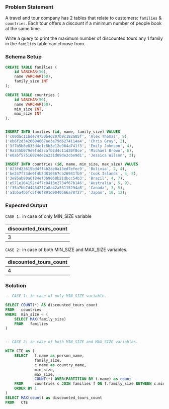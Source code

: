 ### Problem Statement

A travel and tour company has 2 tables that relate to customers: `families` & `countries`. Each tour offers a discount if a minimum number of people book at the same time.

Write a query to print the maximum number of discounted tours any 1 family in the `families` table can choose from.


### Schema Setup

```sql
CREATE TABLE families (
    id VARCHAR(50),
    name VARCHAR(50),
    family_size INT
);

CREATE TABLE countries (
    id VARCHAR(50),
    name VARCHAR(50),
    min_size INT,
    max_size INT
);


INSERT INTO families (id, name, family_size) VALUES 
('c00dac11bde74750b4d207b9c182a85f', 'Alex Thomas', 9),
('eb6f2d3426694667ae3e79d6274114a4', 'Chris Gray', 2),
('3f7b5b8e835d4e1c8b3e12e964a741f3', 'Emily Johnson', 4),
('9a345b079d9f4d3cafb2d4c11d20f8ce', 'Michael Brown', 6),
('e0a5f57516024de2a231d09de2cbe9d1', 'Jessica Wilson', 3);

INSERT INTO countries (id, name, min_size, max_size) VALUES 
('023fd23615bd4ff4b2ae0a13ed7efec9', 'Bolivia', 2, 4),
('be247f73de0f4b2d810367cb26941fb9', 'Cook Islands', 4, 8),
('3e85ab80a6f84ef3b9068b21dbcc54b3', 'Brazil', 4, 7),
('e571e164152c4f7c8413e2734f67b146', 'Australia', 5, 9),
('f35a7bb7d44342f7a8a42a53115294a8', 'Canada', 3, 5),
('a1b5a4b5fc5f46f891d9040566a78f27', 'Japan', 10, 12);
```


### Expected Output

`CASE 1:` in case of only MIN_SIZE variable

discounted_tours_count |
--|
3 |

`CASE 2:` in case of both MIN_SIZE and MAX_SIZE variables.

discounted_tours_count |
--|
4 |


### Solution

```sql
-- CASE 1: in case of only MIN_SIZE variable.

SELECT COUNT(*) AS discounted_tours_count
FROM   countries
WHERE  min_size < (
	SELECT MAX(family_size) 
	FROM   families
)


-- CASE 2: in case of both MIN_SIZE and MAX_SIZE variables.

WITH CTE as (
	SELECT   f.name as person_name, 
             family_size, 
             c.name as country_name, 
             min_size, 
             max_size, 
             COUNT(*) OVER(PARTITION BY f.name) as count
	FROM     countries c JOIN families f ON f.family_size BETWEEN c.min_size and c.max_size
	ORDER BY 1
)
SELECT MAX(count) as discounted_tours_count
FROM   CTE
```
